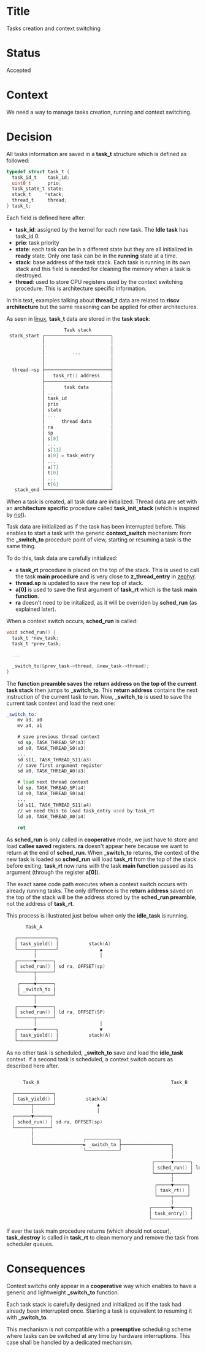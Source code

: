 # Title

Tasks creation and context switching

# Status

Accepted

# Context

We need a way to manage tasks creation, running and context switching. 

# Decision

All tasks information are saved in a **task_t** structure which is defined as followed: 

```c
typedef struct task_t {
  task_id_t    task_id;
  uint8_t      prio;
  task_state_t state;
  stack_t     *stack;
  thread_t     thread;
} task_t;
```

Each field is defined here after:
- **task_id**: assigned by the kernel for each new task. The **Idle task** has task_id 0.
- **prio**: task priority
- **state**: each task can be in a different state but they are all initialized in **ready** state. Only one task can be in the **running** state at a time.
- **stack**: base address of the task stack. Each task is running in its own stack and this field is needed for cleaning the memory when a task is destroyed.
- **thread**: used to store CPU registers used by the context switching procedure. This is architecture specific information.

In this text, examples talking about **thread_t** data are related to **riscv architecture** but the same reasoning can be applied for other architectures.

As seen in [linux](https://elixir.bootlin.com/linux/v6.3.8/source/include/asm-generic/vmlinux.lds.h#L411), **task_t** data are stored in the **task stack**: 

```c
                     Task stack
 stack_start ┌────────────────────────┐
             │                        │
             │                        │
             │          ...           │
             │                        │
             │                        │
  thread->sp ├────────────────────────┤
             │   task_rt() address    │
             ├────────────────────────┤
             │       task data        │
             │ ...                    │
             │ task_id                │
             │ prio                   │
             │ state                  │
             │ ...                    │
             │      thread data       │
             │ ra                     │
             │ sp                     │
             │ s[0]                   │
             │ ...                    │
             │ s[11]                  │
             │ a[0] = task_entry      │
             │ ...                    │
             │ a[7]                   │
             │ t[0]                   │
             │ ...                    │
             │ t[6]                   │
   stack_end └────────────────────────┘
```

When a task is created, all task data are initialized. Thread data are set with an **architecture specific** procedure called **task_init_stack** (which is inspired by [riot](https://github.com/RIOT-OS/RIOT/blob/master/core/include/thread.h#L414)).

Task data are initialized as if the task has been interrupted before. This enables to start a task with the generic **context_switch** mechanism: from the **_switch_to** procedure point of view, starting or resuming a task is the same thing. 

To do this, task data are carefully initialized: 
- a **task_rt** procedure is placed on the top of the stack. This is used to call the task **main procedure** and is very close to **z_thread_entry** in [zephyr](https://github.com/zephyrproject-rtos/zephyr/blob/main/lib/os/thread_entry.c#L30).
- **thread.sp** is updated to save the new top of stack.
- **a[0]** is used to save the first argument of **task_rt** which is the task **main function**.
- **ra** doesn't need to be initalized, as it will be overriden by **sched_run** (as explained later).

When a context switch occurs, **sched_run** is called:

```c
void sched_run() {
  task_t *new_task;
  task_t *prev_task;

  ...

  _switch_to(&prev_task->thread, &new_task->thread);
}
```

The **function preamble saves the return address on the top of the current task stack** then jumps to **_switch_to**. This **return address** contains the next instruction of the current task to run. Now, **_switch_to** is used to save the current task context and load the next one:

```asm
_switch_to:
    mv a3, a0
    mv a4, a1 

    # save previous thread context
    sd sp, TASK_THREAD_SP(a3)
    sd s0, TASK_THREAD_S0(a3)
    ...
    sd s11, TASK_THREAD_S11(a3)
    // save first argument register
    sd a0, TASK_THREAD_A0(a3)

    # load next thread context
    ld sp, TASK_THREAD_SP(a4)
    ld s0, TASK_THREAD_S0(a4)
    ...
    ld s11, TASK_THREAD_S11(a4)
    // we need this to load task_entry used by task_rt
    ld a0, TASK_THREAD_A0(a4)
    
    ret
```

As **sched_run** is only called in **cooperative** mode, we just have to store and load **callee saved** registers. **ra** doesn't appear here because we want to return at the end of **sched_run**. When **_switch_to** returns, the context of the new task is loaded so **sched_run** will load **task_rt** from the top of the stack before exiting. **task_rt** now runs with the task **main function** passed as its argument (through the register **a[0]**).

The exact same code path executes when a context switch occurs with already running tasks. The only difference is the **return address** saved on the top of the stack will be the address stored by the **sched_run preamble**, not the address of **task_rt**.

This process is illustrated just below when only the **idle_task** is running.

```C
       Task_A

   ┌──────────────┐
   │ task_yield() │           stack(A)
   └──────┬───────┘               ▲
          │                       │
   ┌──────▼──────┐
   │ sched_run() │ sd ra, OFFSET(sp)
   └──────┬──────┘
          │
    ┌─────▼──────┐
    │ _switch_to │
    └─────┬──────┘
          │
   ┌──────▼──────┐
   │ sched_run() │ ld ra, OFFSET(SP)
   └──────┬──────┘
          │                       │
   ┌──────▼───────┐               ▼
   │ task_yield() │           stack(A)
   └──────────────┘
```

As no other task is scheduled, **_switch_to** save and load the **idle_task** context. If a second task is scheduled, a context switch occurs as described here after.

```C

      Task_A                                                Task_B

  ┌──────────────┐
  │ task_yield() │           stack(A)
  └──────┬───────┘               ▲
         │                       │
  ┌──────▼──────┐
  │ sched_run() │ sd ra, OFFSET(sp)
  └──────┬──────┘
         │
         │                  ┌────────────┐
         └──────────────────► _switch_to ├──────────────────┐
                            └────────────┘                  │
                                                            │
                                                     ┌──────▼──────┐
                                                     │ sched_run() │ ld ra, OFFSET(sp)
                                                     └──────┬──────┘
                                                            │                       │
                                                      ┌─────▼─────┐                 ▼
                                                      │ task_rt() │             stack(B)
                                                      └─────┬─────┘
                                                            │
                                                    ┌───────▼──────┐
                                                    │ task_entry() │
                                                    └──────────────┘
```

If ever the task main procedure returns (which should not occur), **task_destroy** is called in **task_rt** to clean memory and remove the task from scheduler queues.

# Consequences

Context switchs only appear in a **cooperative** way which enables to have a generic and lightweight **_switch_to** function. 

Each task stack is carefully designed and initialized as if the task had already been interrupted once. Starting a task is equivalent to resuming it with **_switch_to**.

This mechanism is not compatible with a **preemptive** scheduling scheme where tasks can be switched at any time by hardware interruptions. This case shall be handled by a dedicated mechanism. 